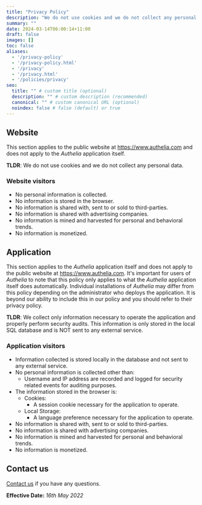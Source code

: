 ```yaml
---
title: "Privacy Policy"
description: "We do not use cookies and we do not collect any personal data."
summary: ""
date: 2024-03-14T06:00:14+11:00
draft: false
images: []
toc: false
aliases:
  - '/privacy-policy'
  - '/privacy-policy.html'
  - '/privacy'
  - '/privacy.html'
  - '/policies/privacy'
seo:
  title: "" # custom title (optional)
  description: "" # custom description (recommended)
  canonical: "" # custom canonical URL (optional)
  noindex: false # false (default) or true
---
```


## Website

This section applies to the public website at https://www.authelia.com and does not apply to the _Authelia_ application
itself.

__TLDR__: We do not use cookies and we do not collect any personal data.

### Website visitors

* No personal information is collected.
* No information is stored in the browser.
* No information is shared with, sent to or sold to third-parties.
* No information is shared with advertising companies.
* No information is mined and harvested for personal and behavioral trends.
* No information is monetized.

## Application

This section applies to the _Authelia_ application itself and does not apply to the public website
at https://www.authelia.com. It's important for users of _Authelia_ to note that this policy only applies to what the
_Authelia_ application itself does automatically. Individual installations of _Authelia_ may differ from this policy
depending on the administrator who deploys the application. It is beyond our ability to include this in our policy and
you should refer to their privacy policy.

__TLDR__: We collect only information necessary to operate the application and properly perform security audits. This
information is only stored in the local SQL database and is NOT sent to any external service.

### Application visitors

* Information collected is stored locally in the database and not sent to any external service.
* No personal information is collected other than:
  * Username and IP address are recorded and logged for security related events for auditing purposes.
* The information stored in the browser is:
  * Cookies:
    * A session cookie necessary for the application to operate.
  * Local Storage:
    * A language preference necessary for the application to operate.
* No information is shared with, sent to or sold to third-parties.
* No information is shared with advertising companies.
* No information is mined and harvested for personal and behavioral trends.
* No information is monetized.

## Contact us

[Contact us](../contact.md) if you have any questions.

__Effective Date:__ *16th May 2022*
